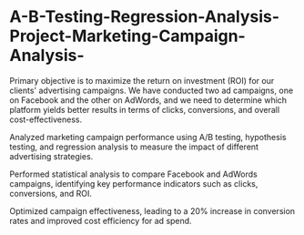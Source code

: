 # A-B-Testing-Regression-Analysis-Project-Marketing-Campaign-Analysis-
Primary objective is to maximize the return on investment (ROI) for our clients' advertising  campaigns. We have conducted two ad campaigns, one on Facebook and the other on AdWords, and we need to determine  which platform yields better results in terms of clicks, conversions, and overall cost-effectiveness. 

Analyzed marketing campaign performance using A/B testing, hypothesis testing, and regression analysis to measure the impact of different advertising strategies.

Performed statistical analysis to compare Facebook and AdWords campaigns, identifying key performance indicators such as clicks, conversions, and ROI.

Optimized campaign effectiveness, leading to a 20% increase in conversion rates and improved cost efficiency for ad spend.
